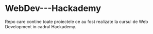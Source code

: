 # WebDev---Hackademy
Repo care contine toate proiectele ce au fost realizate la cursul de Web Development in cadrul Hackademy.
